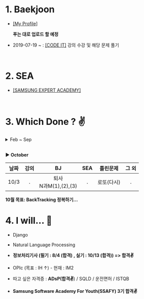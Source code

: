 # 1. Baekjoon 


* [[My Profile]](https://www.acmicpc.net/user/riim715) 

    **푸는 대로 업로드 할 예정**  

* 2019-07-19 ~ : [[CODE IT]](https://code.plus/) 강의 수강 및 해당 문제 풀기



<br>

# 2. SEA


 * [[SAMSUNG EXPERT ACADEMY]](https://swexpertacademy.com/main/capacityTest/main.do)



<br>

# 3. Which Done ? :v:
<details>
   <summary>  Feb ~ Sep </summary>
   <details>
      <summary>  February </summary>

날짜 | SEA | 틀린문제| BJ | 틀린문제
:---:|:---: |:---: |:---:|:---:
2/8 | #4828 | . | #15552, #2577, #4344 | .
2/9 | . | . | #2750<br> (Bubble / Insertion Sort) | .
2/10 | 7장 | ~~24,30,32차시~~ | . | #4834 - 미완
2/12 | 24차시 | ~~30, 32차시(오류)~~ |
2/14 | #6329 | . | #2751<br>(Merge / Heap Sort) |
2/15 | . | ~~8장 (함수로 정의 안함)~~ | 
2/20 | 6,8,9장 | ~~35차시~~ <br> ~~46,47,52,53차시~~ | 
2/25 | 8장 강의 <br> 52,53차시 |
2/28 | 파이썬 기초(1) <br> 개념 부족한 강의들  | 

</details>

<br> 
<details>
  <summary>  March  </summary>
  
|날짜 | SEA | 틀린문제| BJ | 틀린문제|
|:---:|:---: |:---: |:---:|:---: |
|3/3 | 30차시 | . | #2752 <br> (Counting / Radix Sort) | Radix Sort 코드 못 짬
|3/4 | 12장 <br> enumerate() | 2-(~~5,10~~,13)차시  | 
|3/5 | 1-(32,46,47)차시 <br> lambda식, reduce 메쏘드  | . |
|3/6 | 13장 <br> 1-(35)차시 | ~~2-(29,32,33)차시~~ |  
|3/11 | 15장 강의 | . | .  |
|3/12 | 15장 문제<br> 2-(32,33)차시 | .
|3/13 | 2-(5,10,41)차시 <br> 새로운 리스트내포 방식| ~~전기버스~~ | . 
|3/14 | 2-(40)차시 <br> 전기버스,숫자카드 | .
|3/18 | 구간합 | . 
|3/19 | . |  ~~색칠하기 <br> 부분집합의 합~~ | .
|3/21 | 부분집합의 합 |  | .
|3/23 | 색칠하기 |  | .
|3/27 | 특별한정렬 | 
|3/29 | 문자열 비교 <br> 글자수 | 회문 | . 

**3월 못 푼 문제  :  기초 2-(13,29)차시  /  기본 3-(회문)  /  기본 4-(괄호검사)**

</details>

<br>


<br> 
<details>
  <summary>  April  </summary>
  
날짜 | SEA | 틀린문제| BJ | 틀린문제
:---:|:---: |:---: |:---:|:---:
4/1 | 반복문자지우기 | ~~괄호검사~~ | .
4/2 | 괄호검사, 이진탐색 <br> 2-(29)차시|
4/5 | . | 4 - (~~종이붙이기~~, ~~그래프경로~~) | .
~4/28 | 시험기간 | 시험기간 | 시험기간 | 시험기간
4/30 | 그래프경로

**4월 못 푼 문제  :  기초 2-(13)차시  /  기본 3-(회문)**

</details>

<br>


<br>

<details>
  <summary>  May  </summary>
  
날짜 | SEA | 틀린문제| BJ | 틀린문제
:---:|:---: |:---: |:---:|:---:
5/1 | 5-(forth) | 
5/2~5/9 | 기본 5일차 ~ing.. |
5/21 | 6 - (회전)|
5/23 | . | 7 - (수열 합치기) |
5/24 | 7 - (암호) | 
5/25 | 7 - (수열 편집) |

**5월 못 푼 문제  :  기본(5) 너무 어려움...**

</details>

<br>


<br>

<details>
  <summary>  July  </summary>
  
날짜 | 강의 | BJ | 틀린문제
:---:|:---:|:---:|:---:
7/19 | 브루트포스 | 일곱난쟁이, 날짜계산 |
7/23 | N중 for문, 순열 |
7/24 | 재귀함수 사용하기 |
7/29| 비트마스크 |
</details>

<br>

<details>
  <summary>  August  </summary>

날짜 | 강의| BJ | 틀린문제 | 그 외
:---:|:---:|:---:|:---: |:---:
8/4 | .| . | . | 정보처리기사 필기 (합격) | .
8/6 | 그래프 | 로또 | .
8/7 |  | 1,2,3 더하기, 암호만들기 | .
8/8 | 그래프의 탐색(BFS,DFS) |  . | .
8/8 | BFS(1) / (2), <br> 덱 사용하기, Flood Fill | 부분집합의 합 | 테트로미노, ~~퇴사~~, <br> 연산자 끼워넣기
8/14| 그래프의 탐색(BFS,DFS) <br> 재수강  | BFS,DFS | . | .
8/21 | . | 연결요소 | . | .
8/23 | . | . | ~~단지번호붙이기 <br> (다시 풀기)~~ | .
8/26| . | dfs - 단지번호, 섬의 개수 |  ~~미로탐색<br> (다시 풀기)~~ | .
8/27 | . | bfs - 미로탐색 | . | .
8/28 | . | 숨바꼭질 | . | .
8/30 | . | 숨바꼭질3(queue,deque) <br> 알고스팟 | 이모티콘 | .

**8월 못 푼 문제  :  테르토미노, ~~퇴사~~, 연산자 끼워넣기, 이모티콘, ~~탈출~~, 벽 부수고 이동하기**

</details>

<br>


<details>
  <summary>  September  </summary>
  
날짜 | 강의| BJ | SEA | 틀린문제 | 그 외
:---:|:---:|:---:|:---: |:---: |:---:
9/2 | 다이나믹프로그래밍| . | . | . | . | . 
9/4 | DP <br> 문제풀이(1) | . | 풀었지만, <br> 점화식 찾는 연습하기| . | . 
9/17 | . | 토마토 | . | ~~탈출~~ | .
9/18 | . | . | 미로 <br> 미로의 거리 | . | .
9/19 | DP <br> 문제풀이(2) | 1로 만들기, 오르막수 <br> 이친수 <br> 2xn 타일링(1),(2) | . | 카드구매하기(1),(2) <br> 1,2,3더하기5 | . 
9/20 | . | 스티커, 숨바꼭질4 <br> DSLR | . | .
9/23 | . | 탈출 | . | .
9/24 | . | 숨바꼭질2 | . | .

<br>
</details>
</details>

<br>

__▶ October__
  
날짜 | 강의| BJ | SEA | 틀린문제 | 그 외
:---:|:---:|:---:|:---: |:---: |:---:
10/3 | .  | 퇴사 <br> N과M(1),(2),(3) | . | 로또(다시) | .

 **10월 목표: BackTracking 정복하기...**
# 4. I will... :see_no_evil:

* Django

* Natural Language Processing

* **정보처리기사 (필기 : 8/4 (합격) , 실기 : 10/13 (합격)) => 합격:v:** 

* OPIc (목표 : IH ↑) - 현재 : IM2

* 따고 싶은 자격증 : **ADsP(합격:v:**) / SQLD / 운전면허 / ISTQB

* **Samsung Software Academy For Youth(SSAFY) 3기 합격:v:**
